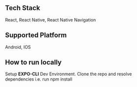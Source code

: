 
## Tech Stack

React, React Native, React Native Navigation

## Supported Platform

Android, IOS

## How to run locally

Setup **EXPO-CLI** Dev Environment.
Clone the repo and resolve dependencies i.e. run npm install
